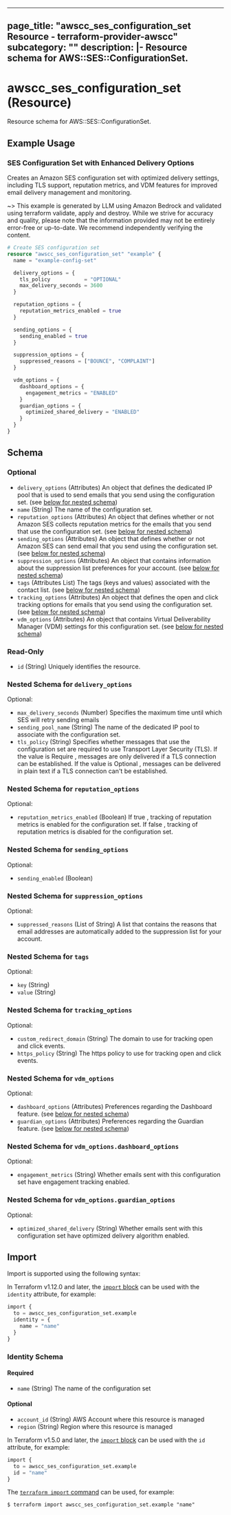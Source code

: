 
---
page_title: "awscc_ses_configuration_set Resource - terraform-provider-awscc"
subcategory: ""
description: |-
  Resource schema for AWS::SES::ConfigurationSet.
---

# awscc_ses_configuration_set (Resource)

Resource schema for AWS::SES::ConfigurationSet.

## Example Usage

### SES Configuration Set with Enhanced Delivery Options

Creates an Amazon SES configuration set with optimized delivery settings, including TLS support, reputation metrics, and VDM features for improved email delivery management and monitoring.

~> This example is generated by LLM using Amazon Bedrock and validated using terraform validate, apply and destroy. While we strive for accuracy and quality, please note that the information provided may not be entirely error-free or up-to-date. We recommend independently verifying the content.

```terraform
# Create SES configuration set
resource "awscc_ses_configuration_set" "example" {
  name = "example-config-set"

  delivery_options = {
    tls_policy           = "OPTIONAL"
    max_delivery_seconds = 3600
  }

  reputation_options = {
    reputation_metrics_enabled = true
  }

  sending_options = {
    sending_enabled = true
  }

  suppression_options = {
    suppressed_reasons = ["BOUNCE", "COMPLAINT"]
  }

  vdm_options = {
    dashboard_options = {
      engagement_metrics = "ENABLED"
    }
    guardian_options = {
      optimized_shared_delivery = "ENABLED"
    }
  }
}
```

<!-- schema generated by tfplugindocs -->
## Schema

### Optional

- `delivery_options` (Attributes) An object that defines the dedicated IP pool that is used to send emails that you send using the configuration set. (see [below for nested schema](#nestedatt--delivery_options))
- `name` (String) The name of the configuration set.
- `reputation_options` (Attributes) An object that defines whether or not Amazon SES collects reputation metrics for the emails that you send that use the configuration set. (see [below for nested schema](#nestedatt--reputation_options))
- `sending_options` (Attributes) An object that defines whether or not Amazon SES can send email that you send using the configuration set. (see [below for nested schema](#nestedatt--sending_options))
- `suppression_options` (Attributes) An object that contains information about the suppression list preferences for your account. (see [below for nested schema](#nestedatt--suppression_options))
- `tags` (Attributes List) The tags (keys and values) associated with the contact list. (see [below for nested schema](#nestedatt--tags))
- `tracking_options` (Attributes) An object that defines the open and click tracking options for emails that you send using the configuration set. (see [below for nested schema](#nestedatt--tracking_options))
- `vdm_options` (Attributes) An object that contains Virtual Deliverability Manager (VDM) settings for this configuration set. (see [below for nested schema](#nestedatt--vdm_options))

### Read-Only

- `id` (String) Uniquely identifies the resource.

<a id="nestedatt--delivery_options"></a>
### Nested Schema for `delivery_options`

Optional:

- `max_delivery_seconds` (Number) Specifies the maximum time until which SES will retry sending emails
- `sending_pool_name` (String) The name of the dedicated IP pool to associate with the configuration set.
- `tls_policy` (String) Specifies whether messages that use the configuration set are required to use Transport Layer Security (TLS). If the value is Require , messages are only delivered if a TLS connection can be established. If the value is Optional , messages can be delivered in plain text if a TLS connection can't be established.


<a id="nestedatt--reputation_options"></a>
### Nested Schema for `reputation_options`

Optional:

- `reputation_metrics_enabled` (Boolean) If true , tracking of reputation metrics is enabled for the configuration set. If false , tracking of reputation metrics is disabled for the configuration set.


<a id="nestedatt--sending_options"></a>
### Nested Schema for `sending_options`

Optional:

- `sending_enabled` (Boolean)


<a id="nestedatt--suppression_options"></a>
### Nested Schema for `suppression_options`

Optional:

- `suppressed_reasons` (List of String) A list that contains the reasons that email addresses are automatically added to the suppression list for your account.


<a id="nestedatt--tags"></a>
### Nested Schema for `tags`

Optional:

- `key` (String)
- `value` (String)


<a id="nestedatt--tracking_options"></a>
### Nested Schema for `tracking_options`

Optional:

- `custom_redirect_domain` (String) The domain to use for tracking open and click events.
- `https_policy` (String) The https policy to use for tracking open and click events.


<a id="nestedatt--vdm_options"></a>
### Nested Schema for `vdm_options`

Optional:

- `dashboard_options` (Attributes) Preferences regarding the Dashboard feature. (see [below for nested schema](#nestedatt--vdm_options--dashboard_options))
- `guardian_options` (Attributes) Preferences regarding the Guardian feature. (see [below for nested schema](#nestedatt--vdm_options--guardian_options))

<a id="nestedatt--vdm_options--dashboard_options"></a>
### Nested Schema for `vdm_options.dashboard_options`

Optional:

- `engagement_metrics` (String) Whether emails sent with this configuration set have engagement tracking enabled.


<a id="nestedatt--vdm_options--guardian_options"></a>
### Nested Schema for `vdm_options.guardian_options`

Optional:

- `optimized_shared_delivery` (String) Whether emails sent with this configuration set have optimized delivery algorithm enabled.

## Import

Import is supported using the following syntax:

In Terraform v1.12.0 and later, the [`import` block](https://developer.hashicorp.com/terraform/language/import) can be used with the `identity` attribute, for example:

```terraform
import {
  to = awscc_ses_configuration_set.example
  identity = {
    name = "name"
  }
}
```

<!-- schema generated by tfplugindocs -->
### Identity Schema

#### Required

- `name` (String) The name of the configuration set

#### Optional

- `account_id` (String) AWS Account where this resource is managed
- `region` (String) Region where this resource is managed

In Terraform v1.5.0 and later, the [`import` block](https://developer.hashicorp.com/terraform/language/import) can be used with the `id` attribute, for example:

```terraform
import {
  to = awscc_ses_configuration_set.example
  id = "name"
}
```

The [`terraform import` command](https://developer.hashicorp.com/terraform/cli/commands/import) can be used, for example:

```shell
$ terraform import awscc_ses_configuration_set.example "name"
```
